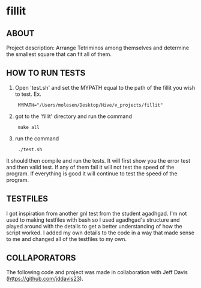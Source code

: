 # fillit

## ABOUT

Project description: Arrange Tetriminos among themselves and determine the smallest square that can fit all of them.

## HOW TO RUN TESTS
1. Open 'test.sh' and set the MYPATH equal to the path of the fillit you wish to test. Ex.

		MYPATH="/Users/molesen/Desktop/Hive/v_projects/fillit"

2. got to the 'fillit' directory and run the command

		make all

3. run the command

		./test.sh

It should then compile and run the tests. It will first show you the error test and then valid test. If any of them fail it will not test the speed of the program. If everything is good it will continue to test the speed of the program.


## TESTFILES

I got inspiration from another gnl test from the student agadhgad. I'm not used to making testfiles with bash so I used agadhgad's structure and played around with the details to get a better understanding of how the script worked. I added my own details to the code in a way that made sense to me and changed all of the testfiles to my own.

## COLLAPORATORS

The following code and project was made in collaboration with Jeff Davis (https://github.com/jddavis23).
